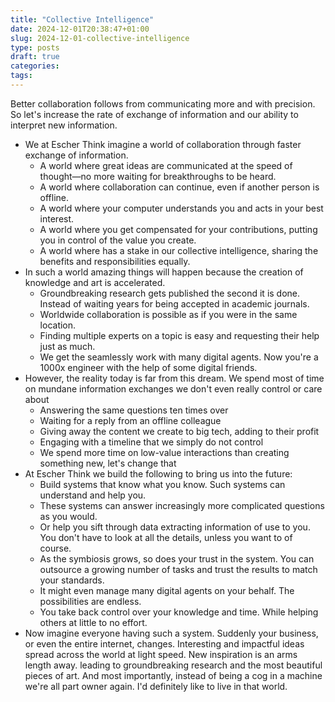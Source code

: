 ```yaml
---
title: "Collective Intelligence"
date: 2024-12-01T20:38:47+01:00
slug: 2024-12-01-collective-intelligence
type: posts
draft: true
categories:
tags:
---
```


Better collaboration follows from communicating more and with precision. So let's increase the rate of exchange of information and our ability to interpret new information.

<!--more-->

- We at Escher Think imagine a world of collaboration through faster exchange of information.
	- A world where great ideas are communicated at the speed of thought—no more waiting for breakthroughs to be heard.
	- A world where collaboration can continue, even if another person is offline.
	- A world where your computer understands you and acts in your best interest.
	- A world where you get compensated for your contributions, putting you in control of the value you create.
	- A world where has a stake in our collective intelligence, sharing the benefits and responsibilities equally.
- In such a world amazing things will happen because the creation of knowledge and art is accelerated.
	- Groundbreaking research gets published the second it is done. Instead of waiting years for being accepted in academic journals.
	- Worldwide collaboration is possible as if you were in the same location.
	- Finding multiple experts on a topic is easy and requesting their help just as much.
	- We get the seamlessly work with many digital agents. Now you're a 1000x engineer with the help of some digital friends.
- However, the reality today is far from this dream. We spend most of time on mundane information exchanges we don't even really control or care about
	- Answering the same questions ten times over
	- Waiting for a reply from an offline colleague
	- Giving away the content we create to big tech, adding to their profit
	- Engaging with a timeline that we simply do not control
	- We spend more time on low-value interactions than creating something new, let's change that
- At Escher Think we build the following to bring us into the future:
	- Build systems that know what you know. Such systems can understand and help you.
	- These systems can answer increasingly more complicated questions as you would.
	- Or help you sift through data extracting information of use to you. You don't have to look at all the details, unless you want to of course.
	- As the symbiosis grows, so does your trust in the system. You can outsource a growing number of tasks and trust the results to match your standards.
	- It might even manage many digital agents on your behalf. The possibilities are endless.
	- You take back control over your knowledge and time. While helping others at little to no effort.
- Now imagine everyone having such a system. Suddenly your business, or even the entire internet, changes. Interesting and impactful ideas spread across the world at light speed. New inspiration is an arms length away. leading to groundbreaking research and the most beautiful pieces of art. And most importantly, instead of being a cog in a machine we're all part owner again. I'd definitely like to live in that world.
